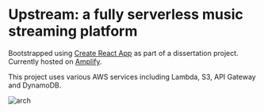 # Upstream: a fully serverless music streaming platform

Bootstrapped using [Create React App](https://github.com/facebook/create-react-app) as part of a dissertation project. Currently hosted on [Amplify](https://master.d1zlil0d9vniei.amplifyapp.com/library).

This project uses various AWS services including Lambda, S3, API Gateway and DynamoDB.

![arch](https://github.com/rafzoio/upstream/assets/115407198/23df9cb7-a2e6-4bbb-8d87-9dbff0f7dcb6)


